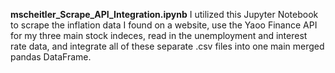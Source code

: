 **mscheitler_Scrape_API_Integration.ipynb**
I utilized this Jupyter Notebook to scrape the inflation data I found on a website, use the Yaoo Finance API for my three main stock indeces, read in the unemployment and interest rate data, and integrate all of these separate .csv files into one main merged pandas DataFrame. 
